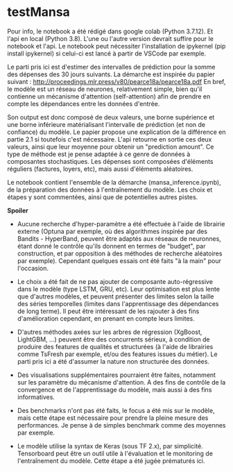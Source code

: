 # **testMansa**



Pour info, le notebook a été rédigé dans google colab (Python 3.7.12). Et l'api en local (Python 3.8).
L'une ou l'autre version devrait suffire pour le notebook et l'api. Le notebook peut nécessiter l'installation 
de ipykernel (pip install ipykernel) si celui-ci est lancé à partir de VSCode par exemple. 

Le parti pris ici est d'estimer des intervalles de prédiction pour la somme des dépenses des 30 jours suivants. 
La démarche est inspirée du papier suivant : http://proceedings.mlr.press/v80/pearce18a/pearce18a.pdf
En bref, le modèle est un réseau de neurones, relativement simple, bien qu'il contienne un mécanisme d'attention (self-attention) afin de prendre en compte les dépendances entre les données d'entrée. 

Son output est donc composé de deux valeurs, une borne supérience et une borne inférieure matérialisant l'intervalle de prédiction (et non de confiance) du modèle. Le papier propose une explication de la différence en partie 2.1 si toutefois c'est nécessaire. L'api retourne en sortie ces deux valeurs, ainsi que leur moyenne pour obtenir un "prediction amount". 
Ce type de méthode est je pense adaptée à ce genre de données à composantes stochastiques. Les dépenses sont composées d'éléments réguliers (factures, loyers, etc), mais aussi d'éléments aléatoires.


Le notebook contient l'ensemble de la démarche (mansa_inference.ipynb), de la préparation des données à l'entraînement du modèle. Les choix et étapes y sont commentées, ainsi que de potentielles autres pistes. 

**Spoiler**

- Aucune recherche d'hyper-paramètre a été effectuée à l'aide de librairie externe (Optuna par exemple, où des algorithmes inspirée par des Bandits - HyperBand, peuvent être adaptés aux réseaux de neuronnes, étant donné le contrôle qu'ils donnent en termes de "budget", par construction, et par opposition à des méthodes de recherche aléatoires par exemple). Cependant quelques essais ont été faits "à la main" pour l'occasion.

- Le choix a été fait de ne pas ajouter de composante auto-régressive dans le modèle (type LSTM, GRU, etc). Leur optimisation est plus lente que d'autres modèles, et peuvent présenter des limites selon la taille des séries temporelles (limites dans l'apprentissage des dépendances de long terme). Il peut être intéressant de les rajouter à des fins d'amélioration cependant, en prenant en compte leurs limites.

- D'autres méthodes axées sur les arbres de régression (XgBoost, LightGBM, ...) peuvent être des concurrents sérieux, à condition de produire des features de qualités et structurées (à l'aide de librairies comme TsFresh par exemple, et/ou des features issues du métier). Le parti pris ici a été d'assumer la nature non structurée des données. 

- Des visualisations supplémentaires pourraient être faites, notamment sur les paramètre du mécanisme d'attention. A des fins de contrôle de la convergence et de l'apprentissage du modèle, mais aussi à des fins informatives. 

- Des benchmarks n'ont pas été faits, le focus a été mis sur le modèle, mais cette étape est nécessaire pour prendre la pleine mesure des performances. Je pense à de simples benchmark comme des moyennes par exemple.

- Le modèle utilise la syntax de Keras (sous TF 2.x), par simplicité. Tensorboard peut être un outil utile à l'évaluation et le monitoring de l'entraînement du modèle. Cette étape a été jugée prématurés ici. 




